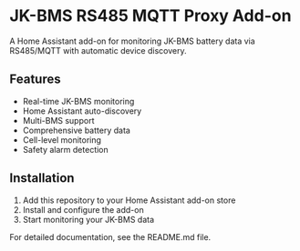# JK-BMS RS485 MQTT Proxy Add-on

A Home Assistant add-on for monitoring JK-BMS battery data via RS485/MQTT with automatic device discovery.

## Features

- Real-time JK-BMS monitoring
- Home Assistant auto-discovery
- Multi-BMS support
- Comprehensive battery data
- Cell-level monitoring
- Safety alarm detection

## Installation

1. Add this repository to your Home Assistant add-on store
2. Install and configure the add-on
3. Start monitoring your JK-BMS data

For detailed documentation, see the README.md file.
